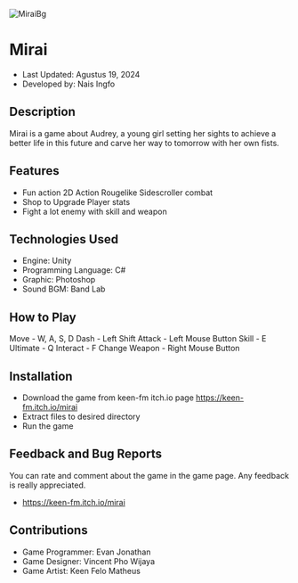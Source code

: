 ![MiraiBg](https://github.com/user-attachments/assets/b15dd391-c7d3-43f4-8dfb-1aedf4465d5a)

# Mirai
- Last Updated: Agustus 19, 2024
- Developed by: Nais Ingfo

## Description
Mirai is a game about Audrey, a young girl setting her sights to achieve a better life in this future and carve her way to tomorrow with her own fists. 

## Features
- Fun action 2D Action Rougelike Sidescroller combat
- Shop to Upgrade Player stats
- Fight a lot enemy with skill and weapon

## Technologies Used
- Engine: Unity
- Programming Language: C#
- Graphic: Photoshop
- Sound BGM: Band Lab

## How to Play
Move - W, A, S, D 
Dash - Left Shift 
Attack - Left Mouse Button 
Skill - E 
Ultimate - Q 
Interact - F 
Change Weapon - Right Mouse Button

## Installation
- Download the game from keen-fm itch.io page https://keen-fm.itch.io/mirai
- Extract files to desired directory
- Run the game

## Feedback and Bug Reports
You can rate and comment about the game in the game page. Any feedback is really appreciated.
- https://keen-fm.itch.io/mirai

## Contributions
- Game Programmer: Evan Jonathan
- Game Designer: Vincent Pho Wijaya
- Game Artist: Keen Felo Matheus
